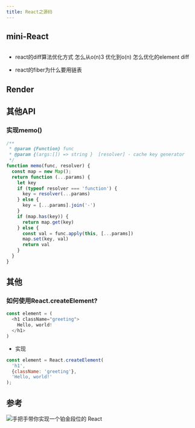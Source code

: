 ```yaml
---
title: React之源码
---
```


## mini-React

```js

```

- react的diff算法优化方式 怎么从o(n)3 优化到o(n) 怎么优化的element diff

- react的fiber为什么要用链表



## Render



## 其他API

### 实现memo()

```js
/**
 * @param {Function} func
 * @param {(args:[]) => string }  [resolver] - cache key generator
 */
function memo(func, resolver) {
  const map = new Map();
  return function (...params) {
    let key
    if (typeof resolver === 'function') {
      key = resolver(...params)
    } else {
      key = [...params].join('-')
    }
    if (map.has(key)) {
      return map.get(key)
    } else {
      const val = func.apply(this, [...params])
      map.set(key, val)
      return val
    }
  }
}

```

## 其他

### 如何使用React.createElement?

```js
const element = (
  <h1 className="greeting">
    Hello, world!
  </h1>
)
```

- 实现

```js
const element = React.createElement(
  'h1',
  {className: 'greeting'},
  'Hello, world!'
);

```



## 参考

![手把手带你实现一个铂金段位的 React](https://juejin.cn/post/6978654109893132318)







